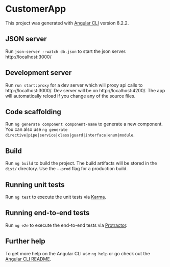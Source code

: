 # CustomerApp

This project was generated with [Angular CLI](https://github.com/angular/angular-cli) version 8.2.2.

## JSON server

Run `json-server --watch db.json` to start the json server. http://localhost:3000/

## Development server

Run `run start:proxy` for a dev server which will proxy api calls to http://localhost:3000/. Dev server will be on http://localhost:4200/. 
The app will automatically reload if you change any of the source files.

## Code scaffolding

Run `ng generate component component-name` to generate a new component. You can also use `ng generate directive|pipe|service|class|guard|interface|enum|module`.

## Build

Run `ng build` to build the project. The build artifacts will be stored in the `dist/` directory. Use the `--prod` flag for a production build.

## Running unit tests

Run `ng test` to execute the unit tests via [Karma](https://karma-runner.github.io).

## Running end-to-end tests

Run `ng e2e` to execute the end-to-end tests via [Protractor](http://www.protractortest.org/).

## Further help

To get more help on the Angular CLI use `ng help` or go check out the [Angular CLI README](https://github.com/angular/angular-cli/blob/master/README.md).

